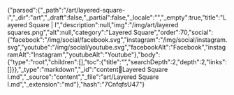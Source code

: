 {"parsed":{"_path":"/art/layered-square-i","_dir":"art","_draft":false,"_partial":false,"_locale":"","_empty":true,"title":"Layered Square | I","description":null,"img":"/img/art/layered squares.png","alt":null,"category":"Layered Square","order":70,"social":{"facebook":"/img/social/facebook.svg","instagram":"/img/social/instagram.svg","youtube":"/img/social/youtube.svg","facebookAlt":"Facebook","instagramAlt":"Instagram","youtubeAlt":"Youtube"},"body":{"type":"root","children":[],"toc":{"title":"","searchDepth":2,"depth":2,"links":[]}},"_type":"markdown","_id":"content:art:Layered Square I.md","_source":"content","_file":"art/Layered Square I.md","_extension":"md"},"hash":"7CnfqfsU47"}